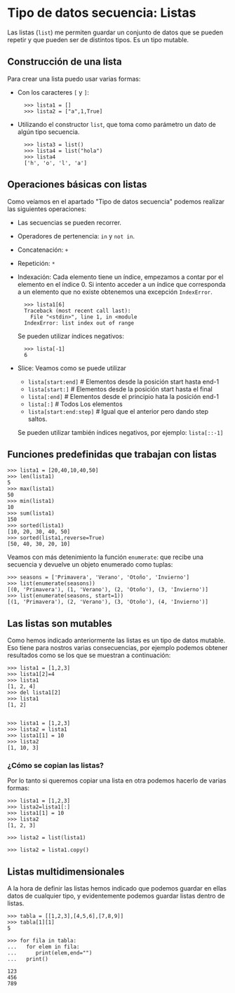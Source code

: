 # Tipo de datos secuencia: Listas

Las listas (`list`) me permiten guardar un conjunto de datos que se pueden repetir y que pueden ser de distintos tipos. Es un tipo mutable.

## Construcción de una lista 

Para crear una lista puedo usar varias formas:

* Con los caracteres `[` y `]`:

		>>> lista1 = []
		>>> lista2 = ["a",1,True]

* Utilizando el constructor `list`, que toma como parámetro un dato de algún tipo secuencia.

		>>> lista3 = list()
		>>> lista4 = list("hola")
		>>> lista4
		['h', 'o', 'l', 'a']

## Operaciones básicas con listas

Como veíamos en el apartado "Tipo de datos secuencia" podemos realizar las siguientes operaciones:

* Las secuencias se pueden recorrer.
* Operadores de pertenencia: `in` y `not in`.
* Concatenación: `+` 
* Repetición: `*`
* Indexación: Cada elemento tiene un índice, empezamos a contar por el elemento en el índice 0. Si intento acceder a un índice que corresponda a un elemento que no existe obtenemos una excepción `IndexError`.

		>>> lista1[6]
		Traceback (most recent call last):
		  File "<stdin>", line 1, in <module
		IndexError: list index out of range	

	Se pueden utilizar índices negativos:

		>>> lista[-1]
		6

* Slice: Veamos como se puede utilizar

	* `lista[start:end]` 	  # Elementos desde la posición start hasta end-1
	* `lista[start:]`    	  # Elementos desde la posición start hasta el final
	* `lista[:end]`      	  # Elementos desde el principio hata la posición end-1
	* `lista[:]` 		 	  # Todos Los elementos	    
	* `lista[start:end:step]` # Igual que el anterior pero dando step saltos.
 		
 	Se pueden utilizar también índices negativos, por ejemplo: `lista[::-1]`

## Funciones predefinidas que trabajan con listas

	>>> lista1 = [20,40,10,40,50]
	>>> len(lista1)
	5
	>>> max(lista1)
	50
	>>> min(lista1)
	10
	>>> sum(lista1)
	150
	>>> sorted(lista1)
	[10, 20, 30, 40, 50]
	>>> sorted(lista1,reverse=True)
	[50, 40, 30, 20, 10]

Veamos con más detenimiento la función `enumerate`: que recibe una secuencia y devuelve un objeto enumerado como tuplas:

	>>> seasons = ['Primavera', 'Verano', 'Otoño', 'Invierno']
	>>> list(enumerate(seasons))
	[(0, 'Primavera'), (1, 'Verano'), (2, 'Otoño'), (3, 'Invierno')]
	>>> list(enumerate(seasons, start=1))
	[(1, 'Primavera'), (2, 'Verano'), (3, 'Otoño'), (4, 'Invierno')]


## Las listas son mutables

Como hemos indicado anteriormente las listas es un tipo de datos mutable. Eso tiene para nostros varias consecuencias, por ejemplo podemos obtener resultados como se los que se muestran a continuación:

	>>> lista1 = [1,2,3]
	>>> lista1[2]=4
	>>> lista1
	[1, 2, 4]
	>>> del lista1[2]
	>>> lista1
	[1, 2]


	>>> lista1 = [1,2,3]
	>>> lista2 = lista1
	>>> lista1[1] = 10
	>>> lista2
	[1, 10, 3]

### ¿Cómo se copian las listas?

Por lo tanto si queremos copiar una lista en otra podemos hacerlo de varias formas:

	>>> lista1 = [1,2,3]
	>>> lista2=lista1[:]
	>>> lista1[1] = 10
	>>> lista2
	[1, 2, 3]

	>>> lista2 = list(lista1)	

	>>> lista2 = lista1.copy()

## Listas multidimensionales

A la hora de definir las listas hemos indicado que podemos guardar en ellas datos de cualquier tipo, y evidentemente podemos guardar listas dentro de listas. 

	>>> tabla = [[1,2,3],[4,5,6],[7,8,9]]
	>>> tabla[1][1]
	5

	>>> for fila in tabla:
	...   for elem in fila:
	...      print(elem,end="")
	...   print()
	 
	123
	456
	789
